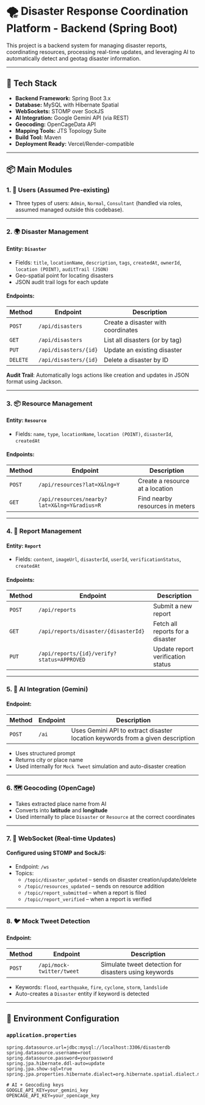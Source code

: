 # 🌪️ Disaster Response Coordination Platform - Backend (Spring Boot)

This project is a backend system for managing disaster reports, coordinating resources, processing real-time updates, and leveraging AI to automatically detect and geotag disaster information.

---

## 🚀 Tech Stack

- **Backend Framework:** Spring Boot 3.x  
- **Database:** MySQL with Hibernate Spatial  
- **WebSockets:** STOMP over SockJS  
- **AI Integration:** Google Gemini API (via REST)  
- **Geocoding:** OpenCageData API  
- **Mapping Tools:** JTS Topology Suite  
- **Build Tool:** Maven  
- **Deployment Ready:** Vercel/Render-compatible

---

## 📦 Main Modules

### 1. 👥 Users (Assumed Pre-existing)

- Three types of users: `Admin`, `Normal`, `Consultant` (handled via roles, assumed managed outside this codebase).

---

### 2. 🌍 Disaster Management

#### Entity: `Disaster`
- Fields: `title`, `locationName`, `description`, `tags`, `createdAt`, `ownerId`, `location (POINT)`, `auditTrail (JSON)`
- Geo-spatial point for locating disasters
- JSON audit trail logs for each update

#### Endpoints:

| Method | Endpoint | Description |
|--------|----------|-------------|
| `POST` | `/api/disasters` | Create a disaster with coordinates |
| `GET`  | `/api/disasters` | List all disasters (or by tag) |
| `PUT`  | `/api/disasters/{id}` | Update an existing disaster |
| `DELETE` | `/api/disasters/{id}` | Delete a disaster by ID |

**Audit Trail**: Automatically logs actions like creation and updates in JSON format using Jackson.

---

### 3. 📦 Resource Management

#### Entity: `Resource`
- Fields: `name`, `type`, `locationName`, `location (POINT)`, `disasterId`, `createdAt`

#### Endpoints:

| Method | Endpoint | Description |
|--------|----------|-------------|
| `POST` | `/api/resources?lat=X&lng=Y` | Create a resource at a location |
| `GET`  | `/api/resources/nearby?lat=X&lng=Y&radius=R` | Find nearby resources in meters |

---

### 4. 📄 Report Management

#### Entity: `Report`
- Fields: `content`, `imageUrl`, `disasterId`, `userId`, `verificationStatus`, `createdAt`

#### Endpoints:

| Method | Endpoint | Description |
|--------|----------|-------------|
| `POST` | `/api/reports` | Submit a new report |
| `GET`  | `/api/reports/disaster/{disasterId}` | Fetch all reports for a disaster |
| `PUT`  | `/api/reports/{id}/verify?status=APPROVED` | Update report verification status |

---

### 5. 🧠 AI Integration (Gemini)

#### Endpoint:
| Method | Endpoint | Description |
|--------|----------|-------------|
| `POST` | `/ai` | Uses Gemini API to extract disaster location keywords from a given description |

- Uses structured prompt
- Returns city or place name
- Used internally for `Mock Tweet` simulation and auto-disaster creation

---

### 6. 🗺️ Geocoding (OpenCage)

- Takes extracted place name from AI
- Converts into **latitude** and **longitude**
- Used internally to place `Disaster` or `Resource` at the correct coordinates

---

### 7. 📡 WebSocket (Real-time Updates)

#### Configured using STOMP and SockJS:
- Endpoint: `/ws`
- Topics:
  - `/topic/disaster_updated` – sends on disaster creation/update/delete
  - `/topic/resources_updated` – sends on resource addition
  - `/topic/report_submitted` – when a report is filed
  - `/topic/report_verified` – when a report is verified

---

### 8. 🐦 Mock Tweet Detection

#### Endpoint:
| Method | Endpoint | Description |
|--------|----------|-------------|
| `POST` | `/api/mock-twitter/tweet` | Simulate tweet detection for disasters using keywords |

- Keywords: `flood`, `earthquake`, `fire`, `cyclone`, `storm`, `landslide`
- Auto-creates a `Disaster` entity if keyword is detected

---

## 🔧 Environment Configuration

### `application.properties`

```properties
spring.datasource.url=jdbc:mysql://localhost:3306/disasterdb
spring.datasource.username=root
spring.datasource.password=yourpassword
spring.jpa.hibernate.ddl-auto=update
spring.jpa.show-sql=true
spring.jpa.properties.hibernate.dialect=org.hibernate.spatial.dialect.mysql.MySQL8SpatialDialect

# AI + Geocoding keys
GOOGLE_API_KEY=your_gemini_key
OPENCAGE_API_KEY=your_opencage_key
